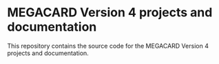 # MEGACARD Version 4 projects and documentation

This repository contains the source code for the MEGACARD Version 4 projects and documentation.
